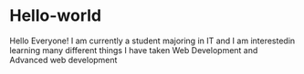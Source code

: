 # Hello-world

Hello Everyone!
I am currently a student majoring in IT and I am interestedin learning many different things
I have taken Web Development and Advanced web development 

